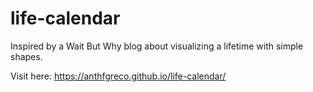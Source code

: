 # life-calendar

Inspired by a Wait But Why blog about visualizing a lifetime with simple shapes.

Visit here: https://anthfgreco.github.io/life-calendar/